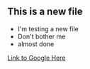 ## This is a new file
* I'm testing a new file
* Don't bother me
* almost done

[Link to Google Here](http://google.com)
